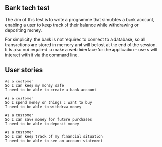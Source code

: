 ## Bank tech test

The aim of this test is to write a programme that simulates a bank account, enabling a user to keep track of their balance while withdrawing or depositing money.

For simplicity, the bank is not required to connect to a database, so all transactions are stored in memory and will be lost at the end of the session. It is also not required to make a web interface for the application - users will interact with it via the command line.

## User stories

```
As a customer
So I can keep my money safe
I need to be able to create a bank account
```

```
As a customer
So I spend money on things I want to buy
I need to be able to withdraw money
```

```
As a customer
So I can save money for future purchases
I need to be able to deposit money
```

```
As a customer
So I can keep track of my financial situation
I need to be able to see an account statement
```
